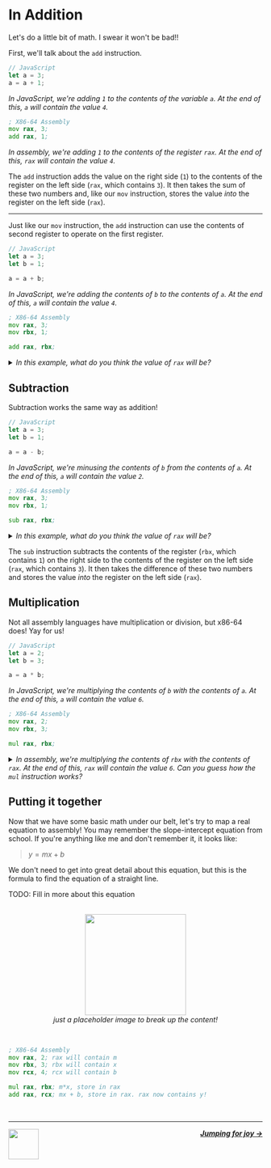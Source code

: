 # In Addition

Let's do a little bit of math. I swear it won't be bad!!

First, we'll talk about the `add` instruction.

```js
// JavaScript
let a = 3;
a = a + 1;
```
_In JavaScript, we're adding `1` to the contents of the variable `a`. At the end of this, `a` will contain the value `4`._

```asm
; X86-64 Assembly
mov rax, 3;
add rax, 1;
```
_In assembly, we're adding `1` to the contents of the register `rax`. At the end of this, `rax` will contain the value `4`._

The `add` instruction adds the value on the right side (`1`) to the contents of the register on the left side (`rax`, which contains `3`). It then takes the sum of these two numbers and, like our `mov` instruction, stores the value _into_ the register on the left side (`rax`).

---

Just like our `mov` instruction, the `add` instruction can use the contents of second register to operate on the first register.

```js
// JavaScript
let a = 3;
let b = 1;

a = a + b;
```
_In JavaScript, we're adding the contents of `b` to the contents of `a`. At the end of this, `a` will contain the value `4`._

```asm
; X86-64 Assembly
mov rax, 3;
mov rbx, 1;

add rax, rbx;
```
<details>
<summary><i>In this example, what do you think the value of <code>rax</code> will be?</i></summary>

<br />
<i>We're adding the contents of <code>rbx</code> to the contents of <code>rax</code>. At the end of this, <code>rax</code> will contain the value <code>4</code>.</i>

</details>

## Subtraction

Subtraction works the same way as addition!

```js
// JavaScript
let a = 3;
let b = 1;

a = a - b;
```
_In JavaScript, we're minusing the contents of `b` from the contents of `a`. At the end of this, `a` will contain the value `2`._

```asm
; X86-64 Assembly
mov rax, 3;
mov rbx, 1;

sub rax, rbx;
```
<details>
<summary><i>In this example, what do you think the value of <code>rax</code> will be?</i></summary>

<br />
<i>We're minusing the contents of <code>rbx</code> from the contents of <code>rax</code>. At the end of this, <code>rax</code> will contain the value <code>2</code>.</i>

</details>

The `sub` instruction subtracts the contents of the register (`rbx`, which contains `1`) on the right side to the contents of the register on the left side (`rax`, which contains `3`). It then takes the difference of these two numbers and stores the value _into_ the register on the left side (`rax`).

## Multiplication

Not all assembly languages have multiplication or division, but x86-64 does! Yay for us!

```js
// JavaScript
let a = 2;
let b = 3;

a = a * b;
```
_In JavaScript, we're multiplying the contents of `b` with the contents of `a`. At the end of this, `a` will contain the value `6`._

```asm
; X86-64 Assembly
mov rax, 2;
mov rbx, 3;

mul rax, rbx;
```
<details>
<summary><i>In assembly, we're multiplying the contents of <code>rbx</code> with the contents of <code>rax</code>. At the end of this, <code>rax</code> will contain the value <code>6</code>. Can you guess how the <code>mul</code> instruction works?</i></summary>

<br />
<i>The <code>mul</code> instruction multiplies the contents of the register (<code>rbx</code>, which contains <code>3</code>) on the right side to the contents of the register on the left side (<code>rax</code>, which contains <code>2</code>). It then takes the product of these two numbers and stores the value _into_ the register on the left side (<code>rax</code>).</i>

</details>

## Putting it together

Now that we have some basic math under our belt, let's try to map a real equation to assembly! You may remember the slope-intercept equation from school. If you're anything like me and don't remember it, it looks like:

> $y = mx + b$

We don't need to get into great detail about this equation, but this is the formula to find the equation of a straight line.

TODO: Fill in more about this equation

<p align="center">
  <br />
  <img height="200" src="http://www.mathscore.com/math/practice/Graphs%20to%20Linear%20Equations/img_664.gif">
  <br />
  <span>
    <em>
      just a placeholder image to break up the content!
    </em>
  </span>
</p>
<br />

```asm
; X86-64 Assembly
mov rax, 2; rax will contain m
mov rbx, 3; rbx will contain x
mov rcx, 4; rcx will contain b

mul rax, rbx; m*x, store in rax
add rax, rcx; mx + b, store in rax. rax now contains y!
```

<br />

---

<a href="/guide/writing-code/instructions/mov.md">
  <picture>
    <source media="(prefers-color-scheme: dark)" srcset="https://cloud-5aq8uo1rv-hack-club-bot.vercel.app/0backd.png">
    <img align="left" width="60" src="https://cloud-5v3nvbscw-hack-club-bot.vercel.app/0backl.png" />
  </picture>
</a>

<p align="right">
  <em>
    <b>
      <a href="/guide/writing-code/instructions/jumps.md">
        Jumping for joy →
      </a>
    </b>
  </em>
</p>
